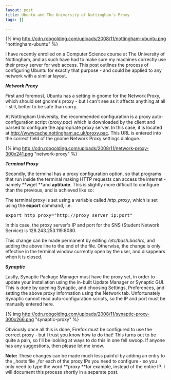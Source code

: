 ```yaml
--- 
layout: post
title: Ubuntu and The University of Nottingham's Proxy
tags: []

---
```


{% img
http://cdn.robgolding.com/uploads/2008/11/nottingham-ubuntu.png
"nottingham-ubuntu" %}

I have recently enrolled on a Computer Science course at The University of
Nottingham, and as such have had to make sure my machines correctly use their
proxy server for web access. This post outlines the process of configuring
Ubuntu for exactly that purpose - and could be applied to any network with a
similar layout.

_**Network Proxy**_

First and foremost, Ubuntu has a setting in gnome for the Network Proxy, which
should set gnome's proxy - but I can't see as it affects anything at all -
still, better to be safe than sorry.

At Nottingham University, the recommended configuration is a proxy
auto-configuration script (_proxy.pac_) which is downloaded by the client and
parsed to configure the appropriate proxy server. In this case, it is located at
http://wwwcache.nottingham.ac.uk/proxy.pac. This URL is entered into the correct
field of the gnome Network Proxy settings dialogue.

{% img
http://cdn.robgolding.com/uploads/2008/11/network-proxy-300x241.png
"network-proxy" %}



_**Terminal Proxy**_

Secondly, the terminal has a proxy configuration option, so that programs that
run inside the terminal making HTTP requests can access the internet - namely
**wget **and **aptitude**. This is slightly more difficult to configure than the
previous, and is achieved like so:

The terminal proxy is set using a variable called _http_proxy_, which is set
using the **export** command, i.e.
<pre lang="bash">export http_proxy="http://proxy_server_ip:port"</pre>
In this case, the proxy server's IP and port for the SNS (Student Network
Service) is 128.243.253.119:8080.

This change can be made permanent by editing _/etc/bash.bashrc_, and adding the
above line to the end of the file. Otherwise, the change is only effective in
the terminal window currently open by the user, and disappears when it is
closed.

_**Synaptic**_

Lastly, Synaptic Package Manager must have the proxy set, in order to update
your installation using the in-built Update Manager or Synaptic GUI. This is
done by opening Synaptic, and choosing Settings, Preferences, and setting the
above proxy information using the Network tab. Unfortunately Synaptic cannot
read auto-configuration scripts, so the IP and port must be manually entered
here.

{% img
http://cdn.robgolding.com/uploads/2008/11/synaptic-proxy-300x266.png
"synaptic-proxy" %}



Obviously once all this is done, Firefox must be configured to use the correct
proxy - but I trust you know how to do that! This turns out to be quite a pain,
so I'll be looking at ways to do this in one fell swoop. If anyone has any
suggestions, then please let me know.


**Note:** These changes can be made much less painful by adding an entry to the
_hosts file _for each of the proxy IPs you need to configure - so you only need
to type the word **proxy **for example, instead of the entire IP. I will
document this process shortly in a separate post.

